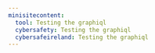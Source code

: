 ```yaml
---
minisitecontent:
  tool: Testing the graphiql
  cybersafety: Testing the graphiql
  cybersafeireland: Testing the graphiql
---
```

